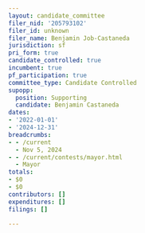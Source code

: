 ```yaml
---
layout: candidate_committee
filer_nid: '205793102'
filer_id: unknown
filer_name: Benjamin Job-Castaneda
jurisdiction: sf
pri_form: true
candidate_controlled: true
incumbent: true
pf_participation: true
committee_type: Candidate Controlled
supopp:
  position: Supporting
  candidate: Benjamin Castaneda
dates:
- '2022-01-01'
- '2024-12-31'
breadcrumbs:
- - /current
  - Nov 5, 2024
- - /current/contests/mayor.html
  - Mayor
totals:
- $0
- $0
contributors: []
expenditures: []
filings: []

---
```

